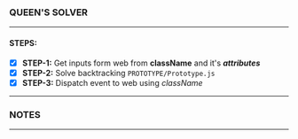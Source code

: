 ### QUEEN'S SOLVER
---
#### STEPS:
- [X] **STEP-1:** Get inputs form web from **className** and it's ***attributes*** 
- [X] **STEP-2:** Solve backtracking `PROTOTYPE/Prototype.js`
- [X] **STEP-3:** Dispatch event to web using *className*
---
### NOTES

---